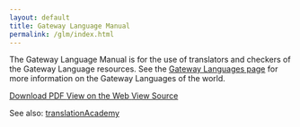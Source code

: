 ```yaml
---
layout: default
title: Gateway Language Manual
permalink: /glm/index.html
---
```


The Gateway Language Manual is for the use of translators and checkers of the Gateway Language resources. See the [Gateway Languages page](/gateway/) for more information on the Gateway Languages of the world.

<div class="text-center">
 <p>
  <a class="btn btn-dark btn-sm" href="http://readthedocs.org/projects/gl-manual/downloads/pdf/latest/" title="Gateway Language Manual PDF">
   <i class="fa fa-file-pdf-o"></i> Download PDF
  </a>
  <a class="btn btn-dark btn-sm" href="https://gl-manual.readthedocs.io/en/latest/" title="Gateway Language Manual Web">
   <i class="fa fa-globe"></i> View on the Web
  </a>
  <a class="btn btn-dark btn-sm" href="https://git.door43.org/unfoldingWord/en_glm" title="Gateway Language Manual Source">
   <i class="fa fa-archive"></i> View Source
  </a>
 </p>
</div>

See also: [translationAcademy](/academy/)

